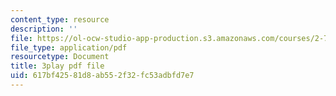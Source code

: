```yaml
---
content_type: resource
description: ''
file: https://ol-ocw-studio-app-production.s3.amazonaws.com/courses/2-71-optics-spring-2009/617bf42581d8ab552f32fc53adbfd7e7_vcqPRPkyWPU.pdf
file_type: application/pdf
resourcetype: Document
title: 3play pdf file
uid: 617bf425-81d8-ab55-2f32-fc53adbfd7e7
---
```

